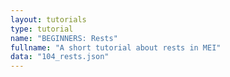 ```yaml
---
layout: tutorials
type: tutorial
name: "BEGINNERS: Rests"
fullname: "A short tutorial about rests in MEI"
data: "104_rests.json"
---
```

